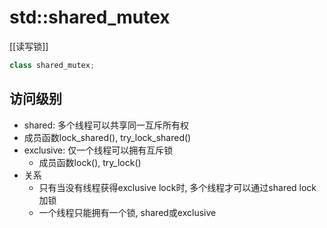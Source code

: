 # std::shared_mutex

[[读写锁]]

```c++
class shared_mutex;
```

## 访问级别

- shared: 多个线程可以共享同一互斥所有权
 - 成员函数lock_shared(), try_lock_shared()
- exclusive: 仅一个线程可以拥有互斥锁
  - 成员函数lock(), try_lock()
- 关系
  - 只有当没有线程获得exclusive lock时,    多个线程才可以通过shared lock加锁
  - 一个线程只能拥有一个锁, shared或exclusive
